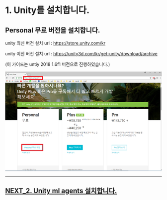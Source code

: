 # 1. Unity를 설치합니다.

## Personal 무료 버전을 설치합니다.

unity 최신 버전 설치 url : https://store.unity.com/kr

unity 이전 버전 설치 url : https://unity3d.com/kr/get-unity/download/archive

(이 가이드는 untiy 2018 1.6f1 버전으로 진행하였습니다.)

![Alt text](/unity_ml_agents_guide/1.unity_download/unity_download.png)
- - -

## [NEXT_2. Unity ml agents 설치합니다.](https://github.com/hyunho1027/Unity_ML_Agents_Guide/tree/master/unity_ml_agents_guide/2.unity_ml_agent_download)
